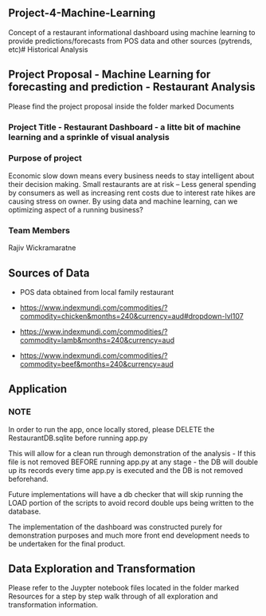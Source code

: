 ## Project-4-Machine-Learning
Concept of a restaurant informational dashboard using machine learning to provide predictions/forecasts from POS data and other sources (pytrends, etc)# Historical Analysis 

## Project Proposal - Machine Learning for forecasting and prediction - Restaurant Analysis

Please find the project proposal inside the folder marked Documents

### Project Title - Restaurant Dashboard - a litte bit of machine learning and a sprinkle of visual analysis

### Purpose of project 

Economic slow down means every business needs to stay intelligent about their decision making.
Small restaurants are at risk – Less general spending by consumers as well as increasing rent costs due to interest rate hikes are causing stress on owner. 
By using data and machine learning, can we optimizing aspect of a running business?


### Team Members  	

Rajiv Wickramaratne


## Sources of Data

-   POS data obtained from local family restaurant

-	https://www.indexmundi.com/commodities/?commodity=chicken&months=240&currency=aud#dropdown-lvl107
-	https://www.indexmundi.com/commodities/?commodity=lamb&months=240&currency=aud
-	https://www.indexmundi.com/commodities/?commodity=beef&months=240&currency=aud


## Application

### NOTE

In order to run the app, once locally stored, please DELETE the RestaurantDB.sqlite before running app.py

This will allow for a clean run through demonstration of the analysis - If this file is not removed BEFORE running app.py at any stage - the DB will double up its records every time app.py is executed and the DB is not removed beforehand. 

Future implementations will have a db checker that will skip running the LOAD portion of the scripts to avoid record double ups being written to the database.


The implementation of the dashboard was constructed purely for demonstration purposes and much more front end development needs to be undertaken for the final product.


## Data Exploration and Transformation

Please refer to the Juypter notebook files located in the folder marked Resources for a step by step walk through of all exploration and transformation information.
